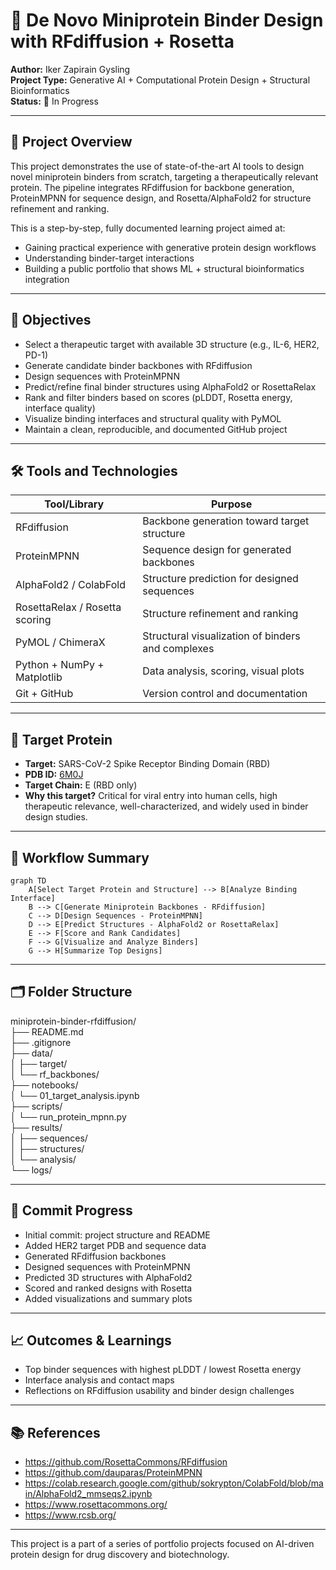# 🧬 De Novo Miniprotein Binder Design with RFdiffusion + Rosetta

**Author:** Iker Zapirain Gysling  
**Project Type:** Generative AI + Computational Protein Design + Structural Bioinformatics  
**Status:** 🚧 In Progress  

---

## 📍 Project Overview

This project demonstrates the use of state-of-the-art AI tools to design novel miniprotein binders from scratch, targeting a therapeutically relevant protein. The pipeline integrates RFdiffusion for backbone generation, ProteinMPNN for sequence design, and Rosetta/AlphaFold2 for structure refinement and ranking.

This is a step-by-step, fully documented learning project aimed at:
- Gaining practical experience with generative protein design workflows
- Understanding binder-target interactions
- Building a public portfolio that shows ML + structural bioinformatics integration

---

## 🎯 Objectives

- Select a therapeutic target with available 3D structure (e.g., IL-6, HER2, PD-1)
- Generate candidate binder backbones with RFdiffusion
- Design sequences with ProteinMPNN
- Predict/refine final binder structures using AlphaFold2 or RosettaRelax
- Rank and filter binders based on scores (pLDDT, Rosetta energy, interface quality)
- Visualize binding interfaces and structural quality with PyMOL
- Maintain a clean, reproducible, and documented GitHub project

---

## 🛠️ Tools and Technologies

| Tool/Library             | Purpose                                                |
|--------------------------|--------------------------------------------------------|
| RFdiffusion              | Backbone generation toward target structure            |
| ProteinMPNN              | Sequence design for generated backbones                |
| AlphaFold2 / ColabFold   | Structure prediction for designed sequences            |
| RosettaRelax / Rosetta scoring | Structure refinement and ranking                 |
| PyMOL / ChimeraX         | Structural visualization of binders and complexes      |
| Python + NumPy + Matplotlib | Data analysis, scoring, visual plots              |
| Git + GitHub             | Version control and documentation                      |

---


## 🎯 Target Protein

- **Target:** SARS-CoV-2 Spike Receptor Binding Domain (RBD)
- **PDB ID:** [6M0J](https://www.rcsb.org/structure/6M0J)
- **Target Chain:** E (RBD only)
- **Why this target?** Critical for viral entry into human cells, high therapeutic relevance, well-characterized, and widely used in binder design studies.


---

## 🧭 Workflow Summary

```mermaid
graph TD
    A[Select Target Protein and Structure] --> B[Analyze Binding Interface]
    B --> C[Generate Miniprotein Backbones - RFdiffusion]
    C --> D[Design Sequences - ProteinMPNN]
    D --> E[Predict Structures - AlphaFold2 or RosettaRelax]
    E --> F[Score and Rank Candidates]
    F --> G[Visualize and Analyze Binders]
    G --> H[Summarize Top Designs]
```
---

## 🗂️ Folder Structure

miniprotein-binder-rfdiffusion/  
├── README.md  
├── .gitignore  
├── data/  
│   ├── target/  
│   └── rf_backbones/  
├── notebooks/  
│   └── 01_target_analysis.ipynb  
├── scripts/  
│   └── run_protein_mpnn.py  
├── results/  
│   ├── sequences/  
│   ├── structures/  
│   └── analysis/  
└── logs/  

---

## 📌 Commit Progress

- Initial commit: project structure and README  
- Added HER2 target PDB and sequence data  
- Generated RFdiffusion backbones  
- Designed sequences with ProteinMPNN  
- Predicted 3D structures with AlphaFold2  
- Scored and ranked designs with Rosetta  
- Added visualizations and summary plots  

---

## 📈 Outcomes & Learnings

- Top binder sequences with highest pLDDT / lowest Rosetta energy  
- Interface analysis and contact maps  
- Reflections on RFdiffusion usability and binder design challenges  

---

## 📚 References

- https://github.com/RosettaCommons/RFdiffusion  
- https://github.com/dauparas/ProteinMPNN  
- https://colab.research.google.com/github/sokrypton/ColabFold/blob/main/AlphaFold2_mmseqs2.ipynb  
- https://www.rosettacommons.org/  
- https://www.rcsb.org/  

---

This project is a part of a series of portfolio projects focused on AI-driven protein design for drug discovery and biotechnology.

